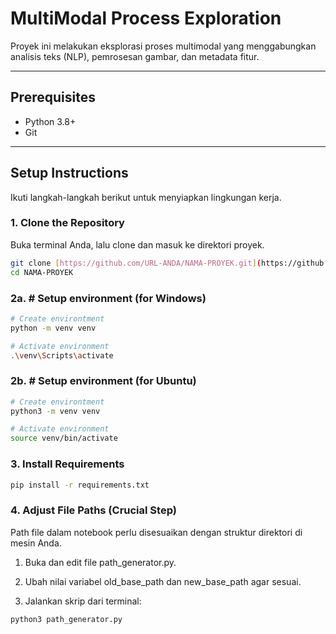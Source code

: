 # MultiModal Process Exploration

Proyek ini melakukan eksplorasi proses multimodal yang menggabungkan analisis teks (NLP), pemrosesan gambar, dan metadata fitur.

---

## Prerequisites

* Python 3.8+
* Git

---

## Setup Instructions

Ikuti langkah-langkah berikut untuk menyiapkan lingkungan kerja.

### 1. Clone the Repository

Buka terminal Anda, lalu clone dan masuk ke direktori proyek.
```bash
git clone [https://github.com/URL-ANDA/NAMA-PROYEK.git](https://github.com/URL-ANDA/NAMA-PROYEK.git)
cd NAMA-PROYEK
```

### 2a. # Setup environment (for Windows)
```bash
# Create environtment
python -m venv venv
```
```bash
# Activate environment
.\venv\Scripts\activate
```

### 2b. # Setup environment (for Ubuntu)
```bash
# Create environtment
python3 -m venv venv
```
```bash
# Activate environment
source venv/bin/activate
```

### 3. Install Requirements
```bash
pip install -r requirements.txt
```

### 4. Adjust File Paths (Crucial Step)
Path file dalam notebook perlu disesuaikan dengan struktur direktori di mesin Anda.

1. Buka dan edit file path_generator.py.

2. Ubah nilai variabel old_base_path dan new_base_path agar sesuai.

3. Jalankan skrip dari terminal:

```bash
python3 path_generator.py
```